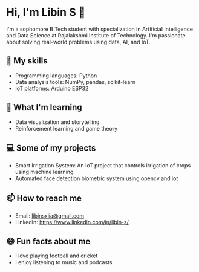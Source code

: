 # Hi, I'm Libin S 👋

I'm a sophomore B.Tech student with specialization in Artificial Intelligence and Data Science at Rajalakshmi Institute of Technology. I'm passionate about solving real-world problems using data, AI, and IoT.

## 🚀 My skills

- Programming languages: Python
- Data analysis tools: NumPy, pandas, scikit-learn
- IoT platforms: Arduino ESP32

## 🌱 What I'm learning

- Data visualization and storytelling
- Reinforcement learning and game theory

## 💻 Some of my projects

- Smart Irrigation System: An IoT project that controls irrigation of crops using machine learning.
- Automated face detection biometric system using opencv and iot

## 📫 How to reach me

- Email: libinsxiia@gmail.com
- LinkedIn: https://www.linkedin.com/in/libin-s/

## 😄 Fun facts about me

- I love playing football and cricket
- I enjoy listening to music and podcasts
